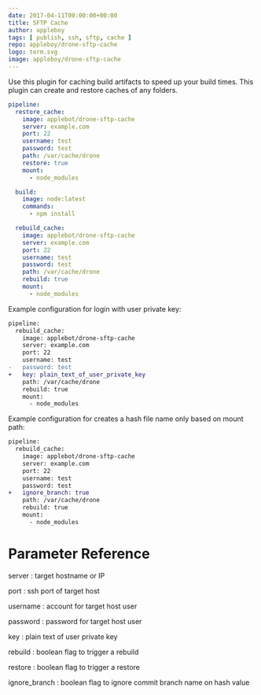 ```yaml
---
date: 2017-04-11T00:00:00+00:00
title: SFTP Cache
author: appleboy
tags: [ publish, ssh, sftp, cache ]
repo: appleboy/drone-sftp-cache
logo: term.svg
image: appleboy/drone-sftp-cache
---
```


Use this plugin for caching build artifacts to speed up your build times. This plugin can create and restore caches of any folders.

```yaml
pipeline:
  restore_cache:
    image: applebot/drone-sftp-cache
    server: example.com
    port: 22
    username: test
    password: test
    path: /var/cache/drone
    restore: true
    mount:
      - node_modules

  build:
    image: node:latest
    commands:
      - npm install

  rebuild_cache:
    image: applebot/drone-sftp-cache
    server: example.com
    port: 22
    username: test
    password: test
    path: /var/cache/drone
    rebuild: true
    mount:
      - node_modules
```

Example configuration for login with user private key:

```diff
pipeline:
  rebuild_cache:
    image: applebot/drone-sftp-cache
    server: example.com
    port: 22
    username: test
-   password: test
+   key: plain_text_of_user_private_key
    path: /var/cache/drone
    rebuild: true
    mount:
      - node_modules
```

Example configuration for creates a hash file name only based on mount path:

```diff
pipeline:
  rebuild_cache:
    image: applebot/drone-sftp-cache
    server: example.com
    port: 22
    username: test
    password: test
+   ignore_branch: true
    path: /var/cache/drone
    rebuild: true
    mount:
      - node_modules
```

# Parameter Reference

server
: target hostname or IP

port
: ssh port of target host

username
: account for target host user

password
: password for target host user

key
: plain text of user private key

rebuild
: boolean flag to trigger a rebuild

restore
: boolean flag to trigger a restore

ignore_branch
: boolean flag to ignore commit branch name on hash value
